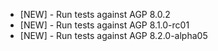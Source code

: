 - [NEW] - Run tests against AGP 8.0.2
- [NEW] - Run tests against AGP 8.1.0-rc01
- [NEW] - Run tests against AGP 8.2.0-alpha05
